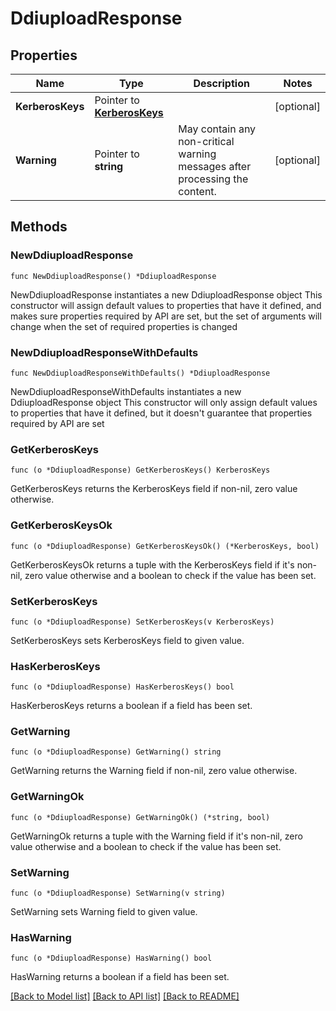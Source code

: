 # DdiuploadResponse

## Properties

Name | Type | Description | Notes
------------ | ------------- | ------------- | -------------
**KerberosKeys** | Pointer to [**KerberosKeys**](KerberosKeys.md) |  | [optional] 
**Warning** | Pointer to **string** | May contain any non-critical warning messages after processing the content. | [optional] 

## Methods

### NewDdiuploadResponse

`func NewDdiuploadResponse() *DdiuploadResponse`

NewDdiuploadResponse instantiates a new DdiuploadResponse object
This constructor will assign default values to properties that have it defined,
and makes sure properties required by API are set, but the set of arguments
will change when the set of required properties is changed

### NewDdiuploadResponseWithDefaults

`func NewDdiuploadResponseWithDefaults() *DdiuploadResponse`

NewDdiuploadResponseWithDefaults instantiates a new DdiuploadResponse object
This constructor will only assign default values to properties that have it defined,
but it doesn't guarantee that properties required by API are set

### GetKerberosKeys

`func (o *DdiuploadResponse) GetKerberosKeys() KerberosKeys`

GetKerberosKeys returns the KerberosKeys field if non-nil, zero value otherwise.

### GetKerberosKeysOk

`func (o *DdiuploadResponse) GetKerberosKeysOk() (*KerberosKeys, bool)`

GetKerberosKeysOk returns a tuple with the KerberosKeys field if it's non-nil, zero value otherwise
and a boolean to check if the value has been set.

### SetKerberosKeys

`func (o *DdiuploadResponse) SetKerberosKeys(v KerberosKeys)`

SetKerberosKeys sets KerberosKeys field to given value.

### HasKerberosKeys

`func (o *DdiuploadResponse) HasKerberosKeys() bool`

HasKerberosKeys returns a boolean if a field has been set.

### GetWarning

`func (o *DdiuploadResponse) GetWarning() string`

GetWarning returns the Warning field if non-nil, zero value otherwise.

### GetWarningOk

`func (o *DdiuploadResponse) GetWarningOk() (*string, bool)`

GetWarningOk returns a tuple with the Warning field if it's non-nil, zero value otherwise
and a boolean to check if the value has been set.

### SetWarning

`func (o *DdiuploadResponse) SetWarning(v string)`

SetWarning sets Warning field to given value.

### HasWarning

`func (o *DdiuploadResponse) HasWarning() bool`

HasWarning returns a boolean if a field has been set.


[[Back to Model list]](../README.md#documentation-for-models) [[Back to API list]](../README.md#documentation-for-api-endpoints) [[Back to README]](../README.md)


